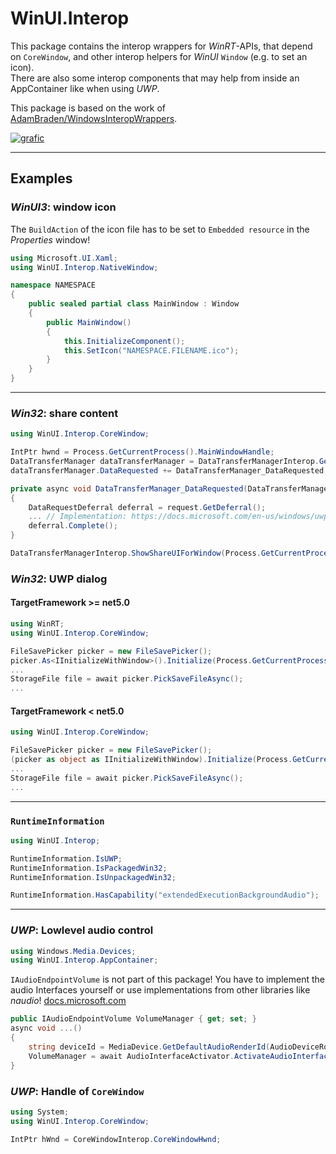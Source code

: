 # WinUI.Interop
This package contains the interop wrappers for *WinRT*-APIs, that depend on `CoreWindow`, and other interop helpers for *WinUI* `Window` (e.g. to set an icon).   
There are also some interop components that may help from inside an AppContainer like when using *UWP*.   
   
This package is based on the work of [AdamBraden/WindowsInteropWrappers](https://github.com/AdamBraden/WindowsInteropWrappers).   
   
  
[![grafic](https://img.shields.io/static/v1?label=Nuget&message=WinUI.Interop&color=004880&style=for-the-badge&logo=nuget)](https://www.nuget.org/packages/WinUI.Interop/)

---

## Examples
### *WinUI3*: window icon
The `BuildAction` of the icon file has to be set to `Embedded resource` in the *Properties* window!
```csharp
using Microsoft.UI.Xaml;
using WinUI.Interop.NativeWindow;

namespace NAMESPACE
{
    public sealed partial class MainWindow : Window
    {
        public MainWindow()
        {
            this.InitializeComponent();
            this.SetIcon("NAMESPACE.FILENAME.ico");
        }
    }
}
```

---

### *Win32*: share content
```csharp
using WinUI.Interop.CoreWindow;
```
```csharp
IntPtr hwnd = Process.GetCurrentProcess().MainWindowHandle;
DataTransferManager dataTransferManager = DataTransferManagerInterop.GetForWindow(hwnd);
dataTransferManager.DataRequested += DataTransferManager_DataRequested;
```
```csharp
private async void DataTransferManager_DataRequested(DataTransferManager sender, DataRequestedEventArgs args)
{
    DataRequestDeferral deferral = request.GetDeferral();
    ... // Implementation: https://docs.microsoft.com/en-us/windows/uwp/app-to-app/share-data
    deferral.Complete();
}
```
```csharp
DataTransferManagerInterop.ShowShareUIForWindow(Process.GetCurrentProcess().MainWindowHandle);
```

### *Win32*: UWP dialog
#### TargetFramework >= net5.0
```csharp
using WinRT;
using WinUI.Interop.CoreWindow;
```
```csharp
FileSavePicker picker = new FileSavePicker();
picker.As<IInitializeWithWindow>().Initialize(Process.GetCurrentProcess().MainWindowHandle);
...
StorageFile file = await picker.PickSaveFileAsync();
...
```
#### TargetFramework < net5.0
```csharp
using WinUI.Interop.CoreWindow;
```
```csharp
FileSavePicker picker = new FileSavePicker();
(picker as object as IInitializeWithWindow).Initialize(Process.GetCurrentProcess().MainWindowHandle);
...
StorageFile file = await picker.PickSaveFileAsync();
...
```

---

### `RuntimeInformation`
```csharp
using WinUI.Interop;
```
```csharp
RuntimeInformation.IsUWP;
RuntimeInformation.IsPackagedWin32;
RuntimeInformation.IsUnpackagedWin32;

RuntimeInformation.HasCapability("extendedExecutionBackgroundAudio");
```

---

### *UWP*: Lowlevel audio control
```csharp
using Windows.Media.Devices;
using WinUI.Interop.AppContainer;
```
`IAudioEndpointVolume` is not part of this package! You have to implement the audio Interfaces yourself or use implementations from other libraries like *naudio*! [docs.microsoft.com](https://docs.microsoft.com/en-us/windows/win32/api/_coreaudio/)
```csharp
public IAudioEndpointVolume VolumeManager { get; set; }
async void ...()
{
    string deviceId = MediaDevice.GetDefaultAudioRenderId(AudioDeviceRole.Default);
    VolumeManager = await AudioInterfaceActivator.ActivateAudioInterfaceAsync<IAudioEndpointVolume>(deviceId);
}
```

### *UWP*: Handle of `CoreWindow`
```csharp
using System;
using WinUI.Interop.CoreWindow;
```
```csharp
IntPtr hWnd = CoreWindowInterop.CoreWindowHwnd;
```
